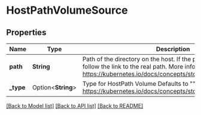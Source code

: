 # HostPathVolumeSource

## Properties

Name | Type | Description | Notes
------------ | ------------- | ------------- | -------------
**path** | **String** | Path of the directory on the host. If the path is a symlink, it will follow the link to the real path. More info: https://kubernetes.io/docs/concepts/storage/volumes#hostpath | 
**_type** | Option<**String**> | Type for HostPath Volume Defaults to \"\" More info: https://kubernetes.io/docs/concepts/storage/volumes#hostpath | [optional]

[[Back to Model list]](../README.md#documentation-for-models) [[Back to API list]](../README.md#documentation-for-api-endpoints) [[Back to README]](../README.md)


